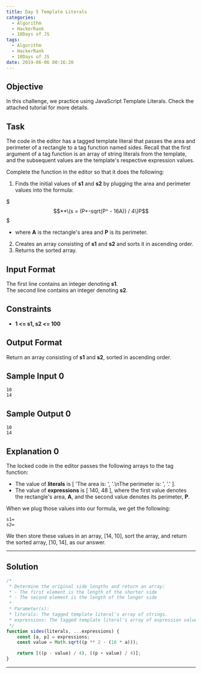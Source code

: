 ```yaml
---
title: Day 5 Template Literals
categories:
  - Algorithm
  - HackerRank
  - 10Days of JS
tags:
  - Algorithm
  - HackerRank
  - 10Days of JS
date: 2019-06-06 00:16:20
---
```


## Objective

In this challenge, we practice using JavaScript Template Literals. Check the attached tutorial for more details.


## Task

The code in the editor has a tagged template literal that passes the area and perimeter of a rectangle to a tag function named sides. Recall that the first argument of a tag function is an array of string literals from the template, and the subsequent values are the template's respective expression values.

Complete the function in the editor so that it does the following:

1. Finds the initial values of **s1** and **s2** by plugging the area and perimeter values into the formula:

$$$**\(s = (P+-sqrt(P^ - 16A)) / 4\)P$$$

- where **A** is the rectangle's area and **P** is its perimeter.

2. Creates an array consisting of **s1** and **s2** and sorts it in ascending order.
3. Returns the sorted array.


## Input Format

The first line contains an integer denoting **s1**. <br/>
The second line contains an integer denoting **s2**.
   

## Constraints
   
- **1 <= s1, s2 <= 100**


## Output Format
   
Return an array consisting of **s1** and **s2**, sorted in ascending order.


## Sample Input 0
```
10
14
```

## Sample Output 0
```
10
14
```

## Explanation 0
   
The locked code in the editor passes the following arrays to the tag function:

- The value of **literals** is [ 'The area is: ', '.\nThe perimeter is: ', '.' ].
- The value of **expressions** is [ 140, 48 ], where the first value denotes the rectangle's area, **A**, and the second value denotes its perimeter, **P**.

When we plug those values into our formula, we get the following:<br/>

```
s1=
s2=

```

We then store these values in an array, [14, 10], sort the array, and return the sorted array, [10, 14], as our answer.

---

## Solution

```javascript
/*
 * Determine the original side lengths and return an array:
 * - The first element is the length of the shorter side
 * - The second element is the length of the longer side
 * 
 * Parameter(s):
 * literals: The tagged template literal's array of strings.
 * expressions: The tagged template literal's array of expression values (i.e., [area, perimeter]).
 */
function sides(literals, ...expressions) {
    const [a, p] = expressions;
    const value = Math.sqrt((p ** 2 - (16 * a)));

    return [((p - value) / 4), ((p + value) / 4)];
}
```

---